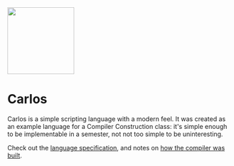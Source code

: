 <img src="https://raw.githubusercontent.com/rtoal/carlos-lang/main/docs/carlos-logo.png" height=150>

# Carlos

Carlos is a simple scripting language with a modern feel. It was created as an example language for a Compiler Construction class: it's simple enough to be implementable in a semester, not not too simple to be uninteresting.

Check out the [language specification](https://cs.lmu.edu/~ray/notes/carlos/), and notes on [how the compiler was built](https://cs.lmu.edu/~ray/notes/howtowriteacompiler/).
